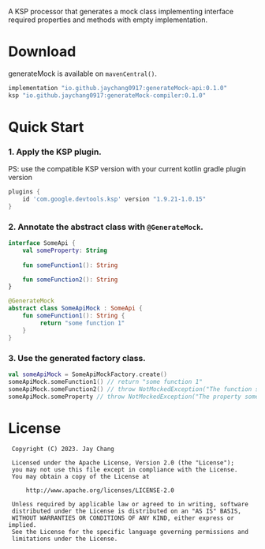 A KSP processor that generates a mock class implementing interface required properties and methods with empty implementation.

# Download
generateMock is available on `mavenCentral()`.
```groovy
implementation "io.github.jaychang0917:generateMock-api:0.1.0"
ksp "io.github.jaychang0917:generateMock-compiler:0.1.0"
```   

# Quick Start
### 1. Apply the KSP plugin. 
PS: use the compatible KSP version with your current kotlin gradle plugin version
```groovy
plugins {
    id 'com.google.devtools.ksp' version "1.9.21-1.0.15"
}
```
### 2. Annotate the abstract class with `@GenerateMock`.
```kotlin
interface SomeApi {
    val someProperty: String
    
    fun someFunction1(): String

    fun someFunction2(): String
}

@GenerateMock
abstract class SomeApiMock : SomeApi {
    fun someFunction1(): String {
         return "some function 1"
    }
}
```
### 3. Use the generated factory class.
```kotlin
val someApiMock = SomeApiMockFactory.create()
someApiMock.someFunction1() // return "some function 1"
someApiMock.someFunction2() // throw NotMockedException("The function someFunction2 is not mocked yet.")
someApiMock.someProperty // throw NotMockedException("The property someProperty is not mocked yet.")
``` 
 
# License
```
 Copyright (C) 2023. Jay Chang
 
 Licensed under the Apache License, Version 2.0 (the "License");
 you may not use this file except in compliance with the License.
 You may obtain a copy of the License at
 
     http://www.apache.org/licenses/LICENSE-2.0
 
 Unless required by applicable law or agreed to in writing, software
 distributed under the License is distributed on an "AS IS" BASIS,
 WITHOUT WARRANTIES OR CONDITIONS OF ANY KIND, either express or implied.
 See the License for the specific language governing permissions and
 limitations under the License.
```
